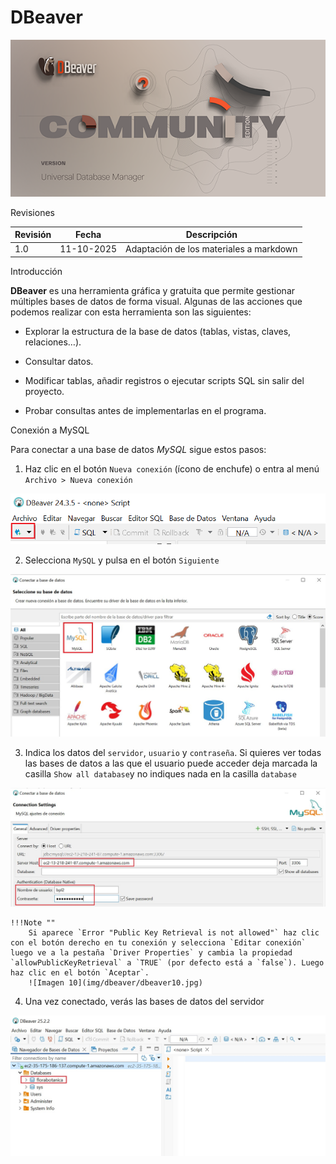 # DBeaver

![Imagen 1](img/dbeaver/dbeaver01.png)

<span class="mi_h3">Revisiones</span>

|Revisión | Fecha| Descripción|
|---------|------|-------------|
|1.0 | 11-10-2025 | Adaptación de los materiales a markdown|


<span class="mi_h3">Introducción</span>

**DBeaver** es una herramienta gráfica y gratuita que permite gestionar múltiples bases de datos de forma visual. Algunas de las acciones que podemos realizar con esta herramienta son las siguientes:

- Explorar la estructura de la base de datos (tablas, vistas, claves, relaciones…).

- Consultar datos.

- Modificar tablas, añadir registros o ejecutar scripts SQL sin salir del proyecto.

- Probar consultas antes de implementarlas en el programa.




<!--

## Conexión a SQLite

Los siguientes pasos ilustran como conectar a la BD **florabotanica.sqlite** de nuestro proyecto.

Para conectar a una base de datos, una vez iniciado el programa hay que hacer clic en el botón **Nueva conexión** (ícono de enchufe) o ir al menú `Archivo > Nueva conexión`.

![Imagen 2](img/dbeaver/dbeaver02.png)


Luego hay que seleccionar el tipo de base de datos a la que se quiere conectar. A continuación de describen los pasos para conectar a SQLite y a MySQL.


1. Selecciona el tipo de base de datos **SQlite** y pulsa **Siguiente**.
![Imagen 3](img/dbeaver/dbeaver03.png)



2. Introduce la ruta donde se encuentra la BD y haz clic en el botón *probar conexión*
![Imagen 4](img/dbeaver/dbeaver04.png)


    Si todo está correcto, verás un mensaje de éxito.  
    
    Si DBeaver necesita un controlador (driver), te lo ofrecerá para descargar automáticamente.
    ![Imagen 5](img/dbeaver/dbeaver05.png)

    Si la descarga falla, ve a https://github.com/xerial/sqlite-jdbc/releases y descarga el archivo **sqlite-jdbc-3.50.3.0.jar**

    ![Imagen 6](img/dbeaver/dbeaver06.png)

3. Haz clic en **Finalizar*. La nueva conexión aparecerá en el panel lateral izquierdo.  
Desde allí puedes:

- Ver tablas, vistas, funciones y procedimientos
- Ejecutar sentencias SQL
- Consultar y modificar registros
- Exportar datos en distintos formatos

![ref](img/dbeaver6.jpg)


FALTA
-->


<span class="mi_h3">Conexión a MySQL</span>

Para conectar a una base de datos *MySQL* sigue estos pasos:

1. Haz clic en el botón `Nueva conexión` (ícono de enchufe) o entra al menú `Archivo > Nueva conexión`

![Imagen 2](img/dbeaver/dbeaver02.png)

2. Selecciona `MySQL` y pulsa en el botón `Siguiente`

![Imagen 8](img/dbeaver/dbeaver08.jpg)

3. Indica los datos del `servidor`, `usuario` y `contraseña`. Si quieres ver todas las bases de datos a las que el usuario puede acceder deja marcada la casilla `Show all database`y no indiques nada en la casilla `database` 

![Imagen 9](img/dbeaver/dbeaver09.jpg)


    !!!Note ""
        Si aparece `Error "Public Key Retrieval is not allowed"` haz clic con el botón derecho en tu conexión y selecciona `Editar conexión` luego ve a la pestaña `Driver Properties` y cambia la propiedad `allowPublicKeyRetrieval` a `TRUE` (por defecto está a `false`). Luego haz clic en el botón `Aceptar`.
        ![Imagen 10](img/dbeaver/dbeaver10.jpg)


4. Una vez conectado, verás las bases de datos del servidor

![Imagen 11](img/dbeaver/dbeaver11.jpg)



<!--
**otras herramientas: Workbench, Sequel Pro o DataGrip.**

-->
